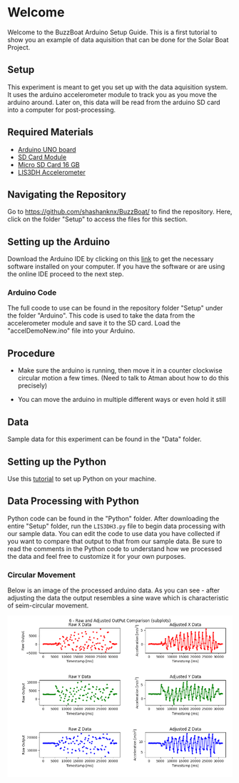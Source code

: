 # Welcome

Welcome to the BuzzBoat Arduino Setup Guide. This is a first tutorial to show you an example of data aquisition that can be done for the Solar Boat Project. 

## Setup
This experiment is meant to get you set up with the data aquisition system. It uses the arduino accelerometer module to track you as you move the arduino around. Later on, this data will be read from the arduino SD card into a computer for post-processing. 

## Required Materials
- [Arduino UNO board](https://store.arduino.cc/usa/arduino-uno-rev3)
- [SD Card Module](https://www.amazon.com/Storage-Memory-Shield-Module-Arduino/dp/B01IPCAP72)
- [Micro SD Card 16 GB](https://www.amazon.com/Micro-Center-Class-Memory-Adapter/dp/B07K835MNR/ref=sr_1_4?dchild=1&keywords=micro+sd+card&nav_sdd=aps&pd_rd_r=9f922f6e-d61f-4d52-bfc6-569fecb70dc9&pd_rd_w=1tPsB&pd_rd_wg=TVKBz&pf_rd_p=f8813af5-8d61-4988-b701-57bd7e498604&pf_rd_r=MV71GVJXZXN2A5EJTEWH&qid=1601353108&refinements=p_n_feature_two_browse-bin%3A6518303011&s=pc&sr=1-4)
- [LIS3DH Accelerometer](https://www.adafruit.com/product/2809)

## Navigating the Repository 

Go to <https://github.com/shashanknx/BuzzBoat/> to find the repository. Here, click on the folder "Setup" to access the files for this section. 

## Setting up the Arduino

Download the Arduino IDE by clicking on this [link](https://www.arduino.cc/en/software) to get the necessary software installed on your computer. If you have the software or are using the online IDE proceed to the next step.  

### Arduino Code

The full coode to use can be found in the repository folder "Setup" under the folder "Arduino". This code is used to take the data from the accelerometer module and save it to the SD card. Load the "accelDemoNew.ino" file into your Arduino. 

## Procedure

- Make sure the arduino is running, then move it in a counter clockwise circular motion a few times. (Need to talk to Atman about how to do this precisely)

- You can move the arduino in multiple different ways or even hold it still  

## Data 

Sample data for this experiment can be found in the "Data" folder. 

## Setting up the Python 

Use this [tutorial](https://realpython.com/installing-python/) to set up Python on your machine. 

## Data Processing with Python

Python code can be found in the "Python" folder. After downloading the entire "Setup" folder, run the `LIS3DH3.py` file to begin data processing with our sample data. You can edit the code to use data you have collected if you want to compare that output to that from our sample data. Be sure to read the comments in the Python code to understand how we processed the data and feel free to customize it for your own purposes. 

### Circular Movement 

Below is an image of the processed arduino data. As you can see - after adjusting the data the output resembles a sine wave which is characteristic of seim-circular movement.

![](Figure1.png)



